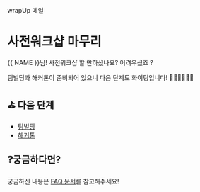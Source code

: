 
wrapUp 메일

# 사전워크샵 마무리

{{ NAME }}님! 사전워크샵 할 만하셨나요? 어려우셨죠 ?

팀빌딩과 해커톤이 준비되어 있으니 다음 단계도 화이팅입니다! 🎉🎉🎉💪💪💪


## ⛳️ 다음 단계

- [팀빌딩](https://hgrd.kr/teambuilding-guide)
- [해커톤](https://hgrd.kr/hackathon-guide)


## ❓궁금하다면?

궁금하신 내용은 [FAQ 문서](https://hgrd.kr/faq)를 참고해주세요!
